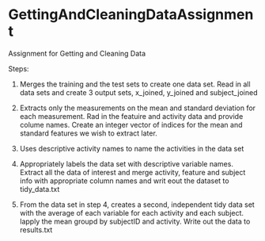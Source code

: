 # GettingAndCleaningDataAssignment
Assignment for Getting and Cleaning Data

Steps:

1. Merges the training and the test sets to create one data set.
    Read in all data sets and create 3 output sets, x_joined, y_joined and subject_joined

2. Extracts only the measurements on the mean and standard deviation for each measurement.
    Rad in the featuire and activity data and provide colume names. Create an integer vector of indices for the mean and standard features we wish to extract later.

3. Uses descriptive activity names to name the activities in the data set
4. Appropriately labels the data set with descriptive variable names.
    Extract all the data of interest and merge activity, feature and subject info with appropriate column names and writ eout the dataset to tidy_data.txt

5. From the data set in step 4, creates a second, independent tidy data set with the average of each variable for each activity and each subject.
    lapply the mean groupd by subjectID and activity. Write out the data to results.txt
